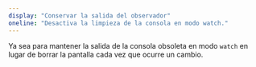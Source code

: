 ```yaml
---
display: "Conservar la salida del observador"
oneline: "Desactiva la limpieza de la consola en modo watch."
---
```


Ya sea para mantener la salida de la consola obsoleta en modo `watch` en lugar de borrar la pantalla cada vez que ocurre un cambio.
